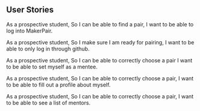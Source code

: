 User Stories
---

As a prospective student,
So I can be able to find a pair,
I want to be able to log into MakerPair.

As a prospective student,
So I make sure I am ready for pairing,
I want to be able to only log in through github.

As a prospective student,
So I can be able to correctly choose a pair
I want to be able to set myself as a mentee.

As a prospective student,
So I can be able to correctly choose a pair,
I want to be able to fill out a profile about myself.

As a prospective student,
So I can be able to correctly choose a pair,
I want to be able to see a list of mentors.
